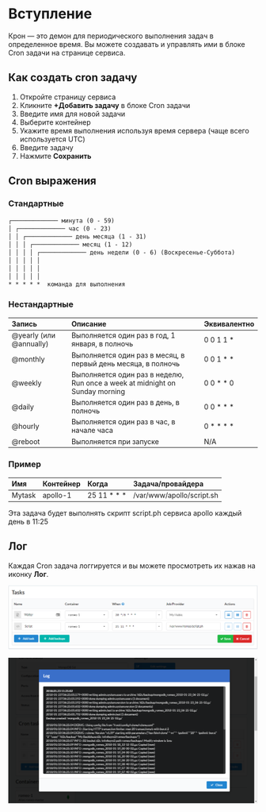 # Вступление

Крон — это демон для периодического выполнения задач в определенное время. Вы можете создавать и управлять ими в блоке Cron задачи на странице сервиса.

## Как создать cron задачу

1. Откройте страницу сервиса
2. Кликните **+Добавить задачу** в блоке Cron задачи
3. Введите имя для новой задачи
4. Выберите контейнер
5. Укажите время выполнения используя время сервера (чаще всего используется UTC)
6. Введите задачу
7. Нажмите **Сохранить**

## Cron выражения

### Стандартные

```
┌───────────── минута (0 - 59)
│ ┌───────────── час (0 - 23)
│ │ ┌───────────── день месяца (1 - 31)
│ │ │ ┌───────────── месяц (1 - 12)
│ │ │ │ ┌───────────── день недели (0 - 6) (Воскресенье-Суббота)
│ │ │ │ │                                     
│ │ │ │ │
│ │ │ │ │
* * * * *  команда для выполнения
```

### Нестандартные

| Запись                  | Описание                                                                       | Эквивалентно  |
| :-------------          | :-------------                                                                 | :------------- |
| @yearly (или @annually) | Выполняется один раз в год, 1 января, в полночь                                | 0 0 1 1 * |
| @monthly                | Выполняется один раз в месяц, в первый день месяца, в полночь                  | 0 0 1 * * |
| @weekly                 | Выполняется один раз в неделю, Run once a week at midnight on Sunday morning   | 0 0 * * 0 |
| @daily                  | Выполняется один раз в день, в полночь                                         | 0 0 * * * |
| @hourly                 | Выполняется один раз в час, в начале часа                                      | 0 * * * * |
| @reboot                 | Выполняется при запуске                                                        | N/A |

### Пример

| Имя           | Контейнер      | Когда           | Задача/провайдера    |
| :------------- | :------------- |:-------------  | :-------------  |
| Mytask         | apollo-1       | 25 11 * * *    | /var/www/apollo/script.sh  |

Эта задача будет выполнять скрипт script.ph сервиса apollo каждый день в 11:25

## Лог

Каждая Cron задача логгируется и вы можете просмотреть их нажав на иконку **Лог**.

![Tasks](../img/tasks.png)

![Tasks - logs](../img/backup_log.png)
